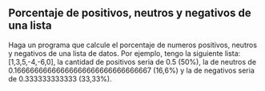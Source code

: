 ## Porcentaje de positivos, neutros y negativos de una lista

Haga un programa que calcule el porcentaje de numeros positivos, neutros y negativos de una lista de datos. Por ejemplo, tengo la siguiente lista: [1,3,5,-4,-6,0], la cantidad de positivos seria de 0.5 (50%), la de neutros de 0.16666666666666666666666666666667 (16,6%) y la de negativos seria de 0.333333333333 (33,33%).